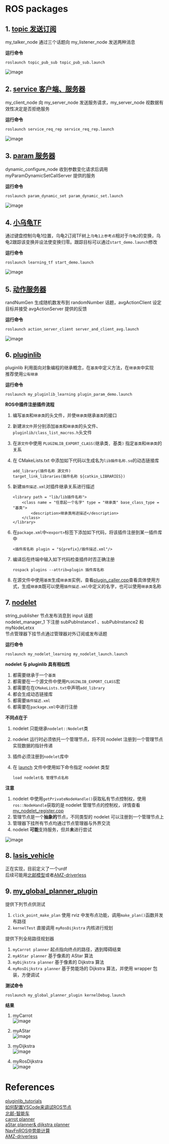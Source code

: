 # ROS packages  
## 1. [topic 发送订阅](https://github.com/guannan-he/ROS/tree/main/src/topic_pub_sub)  

my_talker_node 通过三个话题向 my_listener_node 发送两种消息  

**运行命令**  

```
roslaunch topic_pub_sub topic_pub_sub.launch
```  

![image](images/topic_pub_sub/nodes.png)  

## 2. [service 客户端、服务器](https://github.com/guannan-he/ROS/tree/main/src/service_req_rep)   

my_client_node 向 my_server_node 发送服务请求，my_server_node 视数据有效性决定是否拒绝服务  

**运行命令**  

```
roslaunch service_req_rep service_req_rep.launch
```  

![image](images/service_req_rep/nodes.png)  

## 3. [param 服务器](https://github.com/guannan-he/ROS/tree/main/src/param_dynamic_set)  

dynamic_configure_node 收到参数变化请求后调用 myParamDynamicSetCallServer 提供的服务  

**运行命令**  

```
roslaunch param_dynamic_set param_dynamic_set.launch
```  

![image](images/param_dynamic_set/nodes.png)  

## 4. [小乌龟TF](https://github.com/guannan-he/ROS/tree/main/src/learning_tf)  

通过键盘控制乌龟1位置，乌龟2订阅TF树上`乌龟1上参考点`相对于`乌龟2`的变换，乌龟2跟踪该变换并设法使变换归零。跟踪目标可以通过`start_demo.launch`修改  

**运行命令**  

```
roslaunch learning_tf start_demo.launch
```  

![image](images/learning_tf/nodes.png)  

## 5. [动作服务器](https://github.com/guannan-he/ROS/tree/main/src/action_server_client)  

randNumGen 生成随机数发布到 randomNumber 话题，avgActionClient 设定目标并接受 avgActionServer 提供的反馈  

**运行命令**  

```
roslaunch action_server_client server_and_client_avg.launch
```  

![image](images/action_server_client/nodes.png)  

## 6. [pluginlib](https://github.com/guannan-he/ROS/tree/main/src/my_pluginlib_learning)  

pluginlib 利用面向对象编程的继承概念，在`基类`中定义方法，在`继承类`中实现  
推荐使用`公有继承`  

**运行命令**  

```
roslaunch my_pluginlib_learning plugin_param_demo.launch
```  

**ROS中插件注册插件流程**  

1) 编写`基类`和`继承类`的头文件，并使`继承类`继承`基类`的接口  
2) 新建`源文件`并分别添加`基类`和`继承类`的头文件、`pluginlib/class_list_macros.h`头文件
3) 在`源文件`中使用 `PLUGINLIB_EXPORT_CLASS(`继承类`, `基类`)` 指定`基类`和`继承类`的关系  

4) 在 CMakeLists.txt 中添加如下代码以生成名为`lib插件名称.so`的动态链接库  

    ```
    add_library(插件名称 源文件)
    target_link_libraries(插件名称 ${catkin_LIBRARIES})
    ```

5) 新建`插件描述.xml`对插件继承关系进行描述  

    ```
    <library path = "lib/lib插件名称">
        <class name = "任意起一个名字" type = "继承类" base_class_type = "基类">
            <description>继承类用途描述</description>
        </class>
    </library>
    ```

6) 在`package.xml`中`<export>`标签下添加如下代码，将该插件注册到某一插件库中  

    ```
    <插件库名称 plugin = "${prefix}/插件描述.xml"/>
    ```  

7) 编译后在终端中输入如下代码检查插件时否正确注册  

    ```
    rospack plugins --attrib=plugin 插件库名称
    ```  
    
8) 在源文件中使用`基类`生成`继承类`实例，查看[plugin_caller.cpp](https://github.com/guannan-he/ROS/blob/main/src/my_pluginlib_learning/src/plugin_caller.cpp)查看具体使用方式，生成`继承类`既可以使用`插件描述.xml`中定义的名字，也可以使用`继承类`名称  

## 7. [nodelet](https://github.com/guannan-he/ROS/tree/main/src/my_nodelet_learning)  
string_publisher 节点发布消息到 input 话题  
nodelet_manager_1 下注册 subPubInstance1 、subPubInstance2 和 myNodeLetxx  
节点管理器下挂节点通过管理器对外订阅或发布话题  

**运行命令**  

```
roslaunch my_nodelet_learning my_nodelet_launch.launch
```  

**nodelet 与 pluginlib 具有相似性**  

1) 都需要继承于一个`基类`  
2) 都需要在一个源文件中使用`PLUGINLIB_EXPORT_CLASS`宏  
3) 都需要在在`CMakeLists.txt`中声明`add_library`  
4) 都会生成动态链接库  
5) 都需要`插件描述.xml`  
6) 都需要在`package.xml`中进行注册  

**不同点在于**  

1) nodelet 只能继承`nodelet::Nodelet`类  
2) nodelet 运行时必须依托一个管理节点，将不同 nodelet 注册到一个管理节点实现数据的指针传递  
3) 插件必须注册到`nodelet`库中  
4) 在 [launch](https://github.com/guannan-he/ROS/blob/main/src/my_nodelet_learning/launch/my_nodelet_launch.launch) 文件中使用如下命令指定 nodelet 类型  

    ```
    load nodelet名 管理节点名称
    ```

**注意**  

1) nodelet 中使用`getPrivateNodeHandle()`获取私有节点控制权，使用`ros::NodeHandle`获取的是 nodelet 管理节点的控制权，详情查看[my_nodelet_register.cpp](https://github.com/guannan-he/ROS/blob/main/src/my_nodelet_learning/src/my_nodelet_register.cpp)  
2) 管理节点是一个**抽象的**节点，不同类型的 nodelet 可以注册到一个管理节点上  
3) 管理器下挂所有节点均通过节点管理器与外界交流  
4) nodelet **可能**支持服务，但并**未**进行尝试


![image](images/my_nodelet_learning/nodes.png)  
## 8. [lasis_vehicle](https://github.com/guannan-he/ROS/tree/main/src/lasis_autonomous_vehicle)  

正在实现，目前定义了一个urdf  
后续可能用[北邮模型](https://github.com/xmy0916/racecar)或者[AMZ-driverless](https://github.com/AMZ-Driverless/fssim)  

## 9. [my_global_planner_plugin](https://github.com/guannan-he/ROS/tree/main/src/my_global_planner_plugin)  

提供下列节点供测试

1) `click_point_make_plan` 使用 rviz 中发布点功能，调用`make_plan()`函数并发布路径  
2) `kernelTest` 直接调用 `myRosDijkstra` 内核进行规划  

提供下列全局路径规划器  

1) `myCarrot planner` 起点指向终点的路径，遇到障碍结束  
2) `myAStar planner` 基于像素的 AStar 算法
3) `myDijkstra planner` 基于像素的 Dijkstra 算法
4) `myRosDijkstra planner` 基于势能场的 Dijkstra 算法，并使用 wrapper 包装，方便调试  
   
**测试命令**  

```
roslaunch my_global_planner_plugin kernelDebug.launch
```  
**结果**  
1) myCarrot  
![image](images/my_global_planner_plugin/myCarrot.png)  

1) myAStar  
![image](images/my_global_planner_plugin/myAStar.png)  

1) myDijkstra  
![image](images/my_global_planner_plugin/myDijkstra.png)  

1) myRosDijkstra  
![image](images/my_global_planner_plugin/myRosDijkstra.png)  


    
# References  
[pluginlib_tutorials](https://github.com/huchunxu/ros_blog_sources/tree/master/pluginlib_tutorials)  
[如何配置VSCode来调试ROS节点](https://haoqchen.site/2019/08/15/debug-ros-with-vscode/)  
[北邮-智能车](https://github.com/xmy0916/racecar)  
[carrot planner](http://wiki.ros.org/navigation/Tutorials/Writing%20A%20Global%20Path%20Planner%20As%20Plugin%20in%20ROS)  
[aStar planner& dijkstra planner](https://zhuanlan.zhihu.com/p/113662488)  
[NavFnROS中势能计算](https://github.com/locusrobotics/robot_navigation/tree/master/dlux_global_planner#the-kernel)   
[AMZ-driverless](https://github.com/AMZ-Driverless/fssim)
